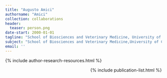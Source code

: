 ```yaml
---
title: "Augusto Amici"
authorname: "Amici"
collection: collaborations
header:
  teaser: person.png
date-start: 2000-01-01
tagline: "School of Biosciences and Veterinary Medicine, University of Camerino"
subject: "School of Biosciences and Veterinary Medicine,University of Camerino. Camerino (MC), Italy"
email: ''
---
```


{% include author-research-resources.html %}

<div style="text-align: right"> 

{% include publication-list.html %}
